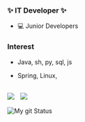 <!--
### Hi there 👋

<!--
**DongGeon0908/DongGeon0908** is a ✨ _special_ ✨ repository because its `README.md` (this file) appears on your GitHub profile.

Here are some ideas to get you started:

- 🔭 I’m currently working on ...
- 🌱 I’m currently learning ...
- 👯 I’m looking to collaborate on ...
- 🤔 I’m looking for help with ...
- 💬 Ask me about ...
- 📫 How to reach me: ...
- 😄 Pronouns: ...
- ⚡ Fun fact: ...
-->
### ✨ IT Developer ✨

* 💻 Junior Developers


### Interest

* Java, sh, py, sql, js

* Spring, Linux, 
  
<br>
<img src="https://img.shields.io/github/followers/DongGeon0908?style=social">

<!--
[![Instagram Badge](https://img.shields.io/badge/Instagram-ff69b4?style=flat-square&logo=instagram&logoColor=white&link=https://www.instagram.com/east_gun_0908/)](https://www.instagram.com/east_gun_0908/)
-->
<a href="https://instagram.com/alpox.dev">
    <img 
        src="http://img.shields.io/badge/-Instagram-black?style=flat&logo=Instagram&link=https://instagram.com/east_gun_0908/"
        style="height : auto; margin-left : 10px; margin-right : 10px;"/>
</a>

![My git Status](https://github-readme-stats.vercel.app/api?username=DongGeon0908&show_icons=true&hide_border=true)
